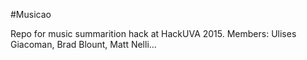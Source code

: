 #Musicao

Repo for music summarition hack at HackUVA 2015. Members: Ulises Giacoman, Brad Blount, Matt Nelli...
